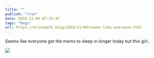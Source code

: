 ```yaml
---
title: ""
publish: "true"
date: 2018-11-04 07:33:37
tags: "Dogs"
url: https://ericmwalk.blog/2018/11/04/seems-like-everyone.html
---
```


Seems like everyone got the memo to sleep in longer today but this girl..

![](https://ericmwalk.blog/uploads/2022/12eebddf7c.jpg)